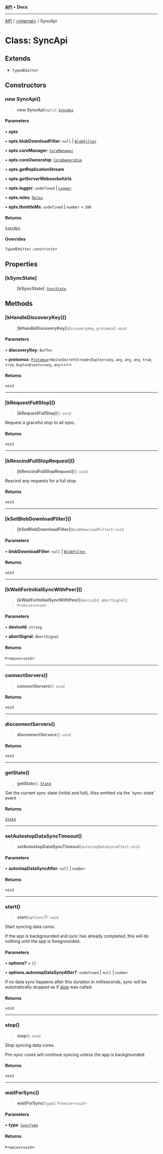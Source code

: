 [**API**](../../README.md) • **Docs**

***

[API](../../README.md) / [\<internal\>](../README.md) / SyncApi

# Class: SyncApi

## Extends

- `TypedEmitter`

## Constructors

### new SyncApi()

> **new SyncApi**(`opts`): [`SyncApi`](SyncApi.md)

#### Parameters

• **opts**

• **opts.blobDownloadFilter**: `null` \| [`BlobFilter`](../type-aliases/BlobFilter.md)

• **opts.coreManager**: [`CoreManager`](CoreManager.md)

• **opts.coreOwnership**: [`CoreOwnership`](CoreOwnership.md)

• **opts.getReplicationStream**

• **opts.getServerWebsocketUrls**

• **opts.logger**: `undefined` \| [`Logger`](Logger.md)

• **opts.roles**: [`Roles`](Roles.md)

• **opts.throttleMs**: `undefined` \| `number` = `200`

#### Returns

[`SyncApi`](SyncApi.md)

#### Overrides

`TypedEmitter.constructor`

## Properties

### \[kSyncState\]

> **\[kSyncState\]**: [`SyncState`](SyncState.md)

## Methods

### \[kHandleDiscoveryKey\]()

> **\[kHandleDiscoveryKey\]**(`discoveryKey`, `protomux`): `void`

#### Parameters

• **discoveryKey**: `Buffer`

• **protomux**: [`Protomux`](Protomux.md)\<`NoiseSecretStream`\<`Duplex`\<`any`, `any`, `any`, `any`, `true`, `true`, `DuplexEvents`\<`any`, `any`\>\>\>\>

#### Returns

`void`

***

### \[kRequestFullStop\]()

> **\[kRequestFullStop\]**(): `void`

Request a graceful stop to all sync.

#### Returns

`void`

***

### \[kRescindFullStopRequest\]()

> **\[kRescindFullStopRequest\]**(): `void`

Rescind any requests for a full stop.

#### Returns

`void`

***

### \[kSetBlobDownloadFilter\]()

> **\[kSetBlobDownloadFilter\]**(`blobDownloadFilter`): `void`

#### Parameters

• **blobDownloadFilter**: `null` \| [`BlobFilter`](../type-aliases/BlobFilter.md)

#### Returns

`void`

***

### \[kWaitForInitialSyncWithPeer\]()

> **\[kWaitForInitialSyncWithPeer\]**(`deviceId`, `abortSignal`): `Promise`\<`void`\>

#### Parameters

• **deviceId**: `string`

• **abortSignal**: `AbortSignal`

#### Returns

`Promise`\<`void`\>

***

### connectServers()

> **connectServers**(): `void`

#### Returns

`void`

***

### disconnectServers()

> **disconnectServers**(): `void`

#### Returns

`void`

***

### getState()

> **getState**(): [`State`](../interfaces/State.md)

Get the current sync state (initial and full). Also emitted via the 'sync-state' event

#### Returns

[`State`](../interfaces/State.md)

***

### setAutostopDataSyncTimeout()

> **setAutostopDataSyncTimeout**(`autostopDataSyncAfter`): `void`

#### Parameters

• **autostopDataSyncAfter**: `null` \| `number`

#### Returns

`void`

***

### start()

> **start**(`options`?): `void`

Start syncing data cores.

If the app is backgrounded and sync has already completed, this will do
nothing until the app is foregrounded.

#### Parameters

• **options?** = `{}`

• **options.autostopDataSyncAfter?**: `undefined` \| `null` \| `number`

If no data sync
happens after this duration in milliseconds, sync will be automatically
stopped as if [stop](SyncApi.md#stop) was called.

#### Returns

`void`

***

### stop()

> **stop**(): `void`

Stop syncing data cores.

Pre-sync cores will continue syncing unless the app is backgrounded.

#### Returns

`void`

***

### waitForSync()

> **waitForSync**(`type`): `Promise`\<`void`\>

#### Parameters

• **type**: [`SyncType`](../type-aliases/SyncType.md)

#### Returns

`Promise`\<`void`\>

